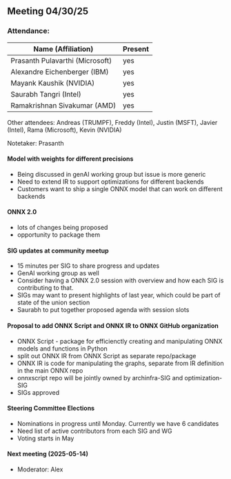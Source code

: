 ##  Meeting 04/30/25

### Attendance:

| Name (Affiliation)              | Present  |
| ------------------------------- | -------- |
| Prasanth Pulavarthi (Microsoft) | yes  |
| Alexandre Eichenberger (IBM)    | yes  |
| Mayank Kaushik (NVIDIA)         | yes |
| Saurabh Tangri (Intel)          | yes |
| Ramakrishnan Sivakumar (AMD)    | yes |

Other attendees: Andreas (TRUMPF), Freddy (Intel), Justin (MSFT), Javier (Intel), Rama (Microsoft), Kevin (NVIDIA)

Notetaker: Prasanth

#### Model with weights for different precisions
 - Being discussed in genAI working group but issue is more generic
 - Need to extend IR to support optimizations for different backends
 - Customers want to ship a single ONNX model that can work on different backends

#### ONNX 2.0
 - lots of changes being proposed
 - opportunity to package them

#### SIG updates at community meetup
 - 15 minutes per SIG to share progress and updates
 - GenAI working group as well
 - Consider having a ONNX 2.0 session with overview and how each SIG is contributing to that.
 - SIGs may want to present highlights of last year, which could be part of state of the union section
 - Saurabh to put together proposed agenda with session slots

#### Proposal to add ONNX Script and ONNX IR to ONNX GitHub organization
 - ONNX Script - package for efficienctly creating and manipulating ONNX models and functions in Python
 - split out ONNX IR from ONNX Script as separate repo/package
 - ONNX IR is code for manipulating the graphs, separate from IR definition in the main ONNX repo
 - onnxscript repo will be jointly owned by archinfra-SIG and optimization-SIG
 - SIGs approved
  
#### Steering Committee Elections
 - Nominations in progress until Monday. Currently we have 6 candidates
 - Need list of active contributors from each SIG and WG
 - Voting starts in May

#### Next meeting (2025-05-14)
 - Moderator: Alex
